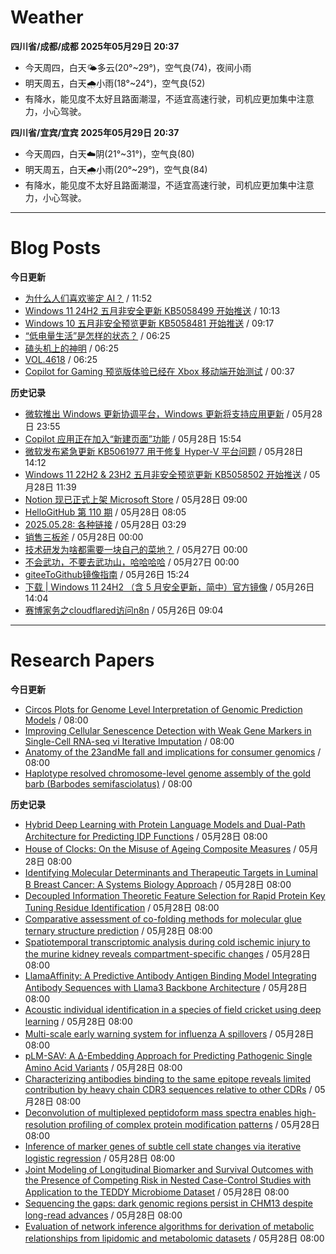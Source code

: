 # Weather
<!--qweather:start-->
**四川省/成都/成都 2025年05月29日 20:37**
- 今天周四，白天🌤️多云(20°~29°)，空气良(74)，夜间小雨
- 明天周五，白天🌧️小雨(18°~24°)，空气良(52)
- 有降水，能见度不太好且路面潮湿，不适宜高速行驶，司机应更加集中注意力，小心驾驶。

**四川省/宜宾/宜宾 2025年05月29日 20:37**
- 今天周四，白天☁️阴(21°~31°)，空气良(80)
- 明天周五，白天🌧️小雨(20°~29°)，空气良(84)
- 有降水，能见度不太好且路面潮湿，不适宜高速行驶，司机应更加集中注意力，小心驾驶。
<!--qweather:end-->
---
# Blog Posts
<!--rss-blogs:start-->
**今日更新**
- [为什么人们喜欢鉴定 AI？](https://1q43.blog/post/11260/) / 11:52
- [Windows 11 24H2 五月非安全更新 KB5058499 开始推送](https://windiscover.com/posts/windows-11-24h2-non-security-preview-update-kb5058499.html) / 10:13
- [Windows 10 五月非安全预览更新 KB5058481 开始推送](https://windiscover.com/posts/windows-1o-may-2025-non-security-update-kb5058481.html) / 09:17
- [“低电量生活”是怎样的状态？](http://m.wufazhuce.com/question/4378) / 06:25
- [磕头机上的神明](http://m.wufazhuce.com/article/6805) / 06:25
- [VOL.4618](http://m.wufazhuce.com/one/4768) / 06:25
- [Copilot for Gaming 预览版体验已经在 Xbox 移动端开始测试](https://windiscover.com/posts/xbox-mobile-app-copilot-for-gaming-preview.html) / 00:37

**历史记录**
- [微软推出 Windows 更新协调平台，Windows 更新将支持应用更新](https://windiscover.com/posts/windows-update-orchestration-platform-a-unified-future-for-app-updates-on-windows.html) / 05月28日 23:55
- [Copilot 应用正在加入“新建页面”功能](https://windiscover.com/posts/copilot-app-new-pages-copilot-pages.html) / 05月28日 15:54
- [微软发布紧急更新 KB5061977 用于修复 Hyper-V 平台问题](https://windiscover.com/posts/oob-update-kb5061977-for-windows-11-24h2-and-server-2025.html) / 05月28日 14:12
- [Windows 11 22H2 & 23H2 五月非安全预览更新 KB5058502 开始推送](https://windiscover.com/posts/windows-11-23h2-may-2025-non-security-update-kb5058502.html) / 05月28日 11:39
- [Notion 现已正式上架 Microsoft Store](https://windiscover.com/posts/notion-is-now-available-in-microsoft-store.html) / 05月28日 09:00
- [HelloGitHub 第 110 期](https://hellogithub.com/periodical/volume/110) / 05月28日 08:05
- [2025.05.28: 各种链接](https://www.owenyoung.com/blog/journals/2025-05-28/) / 05月28日 03:29
- [销售三板斧](https://manateelazycat.github.io/2025/05/28/sale/) / 05月28日 00:00
- [技术研发为啥都需要一块自己的菜地？](https://manateelazycat.github.io/2025/05/27/developer-and-farm/) / 05月27日 00:00
- [不会武功，不要去武功山，哈哈哈哈](https://manateelazycat.github.io/2025/05/27/wu-gong-shan/) / 05月27日 00:00
- [giteeToGithub镜像指南](https://hp-l.github.io/2025/05/26/152454/) / 05月26日 15:24
- [下载 | Windows 11 24H2 （含 5 月安全更新，简中）官方镜像](https://windiscover.com/posts/windows-11-24h2-with-may-2025-update-iso.html) / 05月26日 14:04
- [赛博家务之cloudflared访问n8n](https://blog.pursuitus.com/cloudflaredandn8n.html) / 05月26日 09:04
<!--rss-blogs:end-->
---
# Research Papers
<!--rss-papers:start-->
**今日更新**
- [Circos Plots for Genome Level Interpretation of Genomic Prediction Models](https://www.biorxiv.org/content/10.1101/2025.05.25.656055v1?rss=1) / 08:00
- [Improving Cellular Senescence Detection with Weak Gene Markers in Single-Cell RNA-seq vi Iterative Imputation](https://www.biorxiv.org/content/10.1101/2025.05.25.656048v1?rss=1) / 08:00
- [Anatomy of the 23andMe fall and implications for consumer genomics](https://www.nature.com/articles/s41587-025-02683-z) / 08:00
- [Haplotype resolved chromosome-level genome assembly of the gold barb (Barbodes semifasciolatus)](https://www.nature.com/articles/s41597-025-05178-3) / 08:00

**历史记录**
- [Hybrid Deep Learning with Protein Language Models and Dual-Path Architecture for Predicting IDP Functions](https://www.biorxiv.org/content/10.1101/2025.05.25.655984v1?rss=1) / 05月28日 08:00
- [House of Clocks: On the Misuse of Ageing Composite Measures](https://www.biorxiv.org/content/10.1101/2025.05.24.655934v1?rss=1) / 05月28日 08:00
- [Identifying Molecular Determinants and Therapeutic Targets in Luminal B Breast Cancer: A Systems Biology Approach](https://www.biorxiv.org/content/10.1101/2025.05.25.656027v1?rss=1) / 05月28日 08:00
- [Decoupled Information Theoretic Feature Selection for Rapid Protein Key Tuning Residue Identification](https://www.biorxiv.org/content/10.1101/2025.05.28.653817v1?rss=1) / 05月28日 08:00
- [Comparative assessment of co-folding methods for molecular glue ternary structure prediction](https://www.biorxiv.org/content/10.1101/2025.05.25.655997v1?rss=1) / 05月28日 08:00
- [Spatiotemporal transcriptomic analysis during cold ischemic injury to the murine kidney reveals compartment-specific changes](https://www.biorxiv.org/content/10.1101/2025.05.25.654911v1?rss=1) / 05月28日 08:00
- [LlamaAffinity: A Predictive Antibody Antigen Binding Model Integrating Antibody Sequences with Llama3 Backbone Architecture](https://www.biorxiv.org/content/10.1101/2025.05.28.653051v1?rss=1) / 05月28日 08:00
- [Acoustic individual identification in a species of field cricket using deep learning](https://www.biorxiv.org/content/10.1101/2025.05.24.655958v1?rss=1) / 05月28日 08:00
- [Multi-scale early warning system for influenza A spillovers](https://www.biorxiv.org/content/10.1101/2025.05.24.655955v1?rss=1) / 05月28日 08:00
- [pLM-SAV: A Δ-Embedding Approach for Predicting Pathogenic Single Amino Acid Variants](https://www.biorxiv.org/content/10.1101/2025.05.24.655916v1?rss=1) / 05月28日 08:00
- [Characterizing antibodies binding to the same epitope reveals limited contribution by heavy chain CDR3 sequences relative to other CDRs](https://www.biorxiv.org/content/10.1101/2025.05.24.655967v1?rss=1) / 05月28日 08:00
- [Deconvolution of multiplexed peptidoform mass spectra enables high-resolution profiling of complex protein modification patterns](https://www.biorxiv.org/content/10.1101/2025.05.24.655917v1?rss=1) / 05月28日 08:00
- [Inference of marker genes of subtle cell state changes via iterative logistic regression](https://www.biorxiv.org/content/10.1101/2025.05.23.655858v1?rss=1) / 05月28日 08:00
- [Joint Modeling of Longitudinal Biomarker and Survival Outcomes with the Presence of Competing Risk in Nested Case-Control Studies with Application to the TEDDY Microbiome Dataset](https://www.biorxiv.org/content/10.1101/2025.05.23.655653v1?rss=1) / 05月28日 08:00
- [Sequencing the gaps: dark genomic regions persist in CHM13 despite long-read advances](https://www.biorxiv.org/content/10.1101/2025.05.23.655776v1?rss=1) / 05月28日 08:00
- [Evaluation of network inference algorithms for derivation of metabolic relationships from lipidomic and metabolomic datasets](https://www.biorxiv.org/content/10.1101/2025.05.23.654112v1?rss=1) / 05月28日 08:00
<!--rss-papers:end-->
